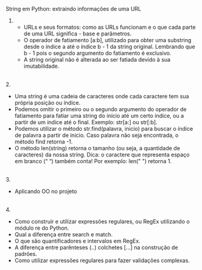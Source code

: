 String em Python: extraindo informações de uma URL

1. <ul>
    <li>URLs e seus formatos: como as URLs funcionam e o que cada parte de uma URL significa - base e parâmetros.</li>
    <li> O operador de fatiamento [a:b], utilizado para obter uma substring desde o índice a até o índice b - 1 da string original. Lembrando que b - 1 pois o segundo argumento do fatiamento é exclusivo.</li>
    <li> A string original não é alterada ao ser fatiada devido à sua imutabilidade.</li>
   </ul>
<br>
2. <ul>
    <li>Uma string é uma cadeia de caracteres onde cada caractere tem sua própria posição ou índice.
    </li>
    <li>Podemos omitir o primeiro ou o segundo argumento do operador de fatiamento para fatiar uma string do início até um certo índice, ou a partir de um índice até o final. Exemplo: str[a:] ou str[:b].
    </li>
    <li>Podemos utilizar o método str.find(palavra, inicio) para buscar o índice de palavra a partir de inicio.
        Caso palavra não seja encontrada, o método find retorna -1.
    </li>
    <li>
        O método len(string) retorna o tamanho (ou seja, a quantidade de caracteres) da nossa string.
        Dica: o caractere que representa espaço em branco (“ “) também conta! Por exemplo: len(" ") retorna 1.
    </li>
    </ul>
   <br>
3. <ul>
    <li>
    Aplicando OO no projeto
    </li>
    </ul>
    <br>
4. <ul>
      <li>
      Como construir e utilizar expressões regulares, ou RegEx utilizando o módulo re do Python.
      </li>
      <li>
      Qual a diferença entre search e match.
      </li>
      <li>
      O que são quantificadores e intervalos em RegEx.
      </li>
      <li>
      A diferença entre parênteses (..) colchetes [...] na construção de padrões.
      </li>
      <li>
      Como utilizar expressões regulares para fazer validações complexas.
      </li>
</ul>
<br>